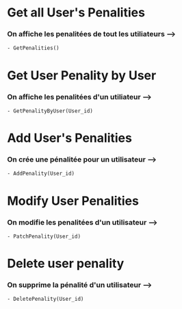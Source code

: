 # Get all User's Penalities

### On affiche les penalitées de tout les utiliateurs -->

    - GetPenalities()

# Get User Penality by User

### On affiche les penalitées d'un utiliateur -->

    - GetPenalityByUser(User_id)

# Add User's Penalities

### On crée une pénalitée pour un utilisateur -->

    - AddPenality(User_id)

# Modify User Penalities

### On modifie les penalitées d'un utilisateur -->

    - PatchPenality(User_id)

# Delete user penality

### On supprime la pénalité d'un utilisateur -->

    - DeletePenality(User_id)
